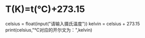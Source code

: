 # T(K)=t(℃)+273.15
celsius = float(input("请输入摄氏温度"))
kelvin = celsius + 273.15
print(celsius,"℃对应的开尔文为：",kelvin)
